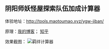 ## 阴阳师妖怪屋探索队伍加成计算器

体验地址：http://tools.maotoumao.xyz/ygw-jiban/  

原理：[我的博客](http://blog.maotoumao.xyz/2020/10/01/%E9%98%B4%E9%98%B3%E5%B8%88%E5%A6%96%E6%80%AA%E5%B1%8B%E4%B8%AD%E7%9A%84%E8%83%8C%E5%8C%85%E9%97%AE%E9%A2%98/)； [知乎](https://zhuanlan.zhihu.com/p/261041291)

效果截图：
![羁绊计算器](http://imgs.maotoumao.xyz/blog-ygw-jsq.jpg)